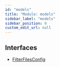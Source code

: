 ```yaml
---
id: "models"
title: "Module: models"
sidebar_label: "models"
sidebar_position: 0
custom_edit_url: null
---
```


## Interfaces

- [FilterFilesConfig](../interfaces/models.FilterFilesConfig)
